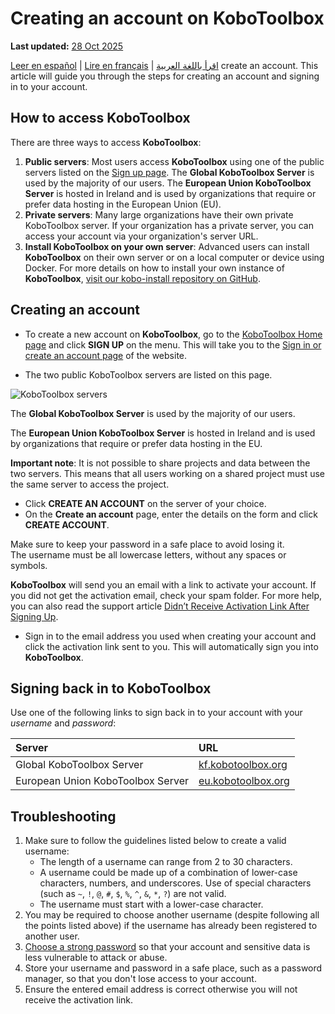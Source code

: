 # Creating an account on KoboToolbox
**Last updated:** <a href="https://github.com/kobotoolbox/docs/blob/050dcc9c8bfb4c528208bbe886979999037f1554/source/creating_account.md" class="reference">28 Oct 2025</a>

<a href="es/creating_account.html">Leer en español</a> | <a href="fr/creating_account.html">Lire en français</a> | <a href="ar/creating_account.html">اقرأ باللغة العربية</a>
create an account. This article will guide you through the steps for creating an
account and signing in to your account.

## How to access KoboToolbox

There are three ways to access **KoboToolbox**:

1. **Public servers**: Most users access **KoboToolbox** using one of the public
   servers listed on the [Sign up page](https://www.kobotoolbox.org/sign-up/).
   The **Global KoboToolbox Server** is used by the majority of our users. The
   **European Union KoboToolbox Server** is hosted in Ireland and is used by
   organizations that require or prefer data hosting in the European Union (EU).
1. **Private servers**: Many large organizations have their own private
   KoboToolbox server. If your organization has a private server, you can access
   your account via your organization's server URL.
1. **Install KoboToolbox on your own server**: Advanced users can install
   **KoboToolbox** on their own server or on a local computer or device using Docker. For more
   details on how to install your own instance of **KoboToolbox**,
   [visit our kobo-install repository on GitHub](https://github.com/kobotoolbox/kobo-install).

## Creating an account

- To create a new account on **KoboToolbox**, go to the
  [KoboToolbox Home page](https://kobotoolbox.org) and click **SIGN UP** on the
  menu. This will take you to the
  [Sign in or create an account page](https://www.kobotoolbox.org/sign-up/) of
  the website.

- The two public KoboToolbox servers are listed on this page.

![KoboToolbox servers](images/creating_account/servers-2023.png)

The **Global KoboToolbox Server** is used by the majority of our users.

The **European Union KoboToolbox Server** is hosted in Ireland and is used by
organizations that require or prefer data hosting in the EU.

<p class="note">
  <b>Important note</b>: It is not possible to share projects and data between the two servers. This means that all users working on a shared project must use the same server to access the project.
</p>

- Click **CREATE AN ACCOUNT** on the server of your choice.
- On the **Create an account** page, enter the details on the form and click
  **CREATE ACCOUNT**.

<p class="note">
  Make sure to keep your password in a safe place to avoid losing it. <br />
  The username must be all lowercase letters, without any spaces or symbols.
</p>

**KoboToolbox** will send you an email with a link to activate your account. If
you did not get the activation email, check your spam folder. For more help, you
can also read the support article
[Didn’t Receive Activation Link After Signing Up](activation_link.md).

- Sign in to the email address you used when creating your account and click the
  activation link sent to you. This will automatically sign you into
  **KoboToolbox**.

## Signing back in to KoboToolbox

Use one of the following links to sign back in to your account with your
_username_ and _password_:

| Server                            | URL                                                                           |
| :-------------------------------- | :---------------------------------------------------------------------------- |
| Global KoboToolbox Server         | <a href="https://kf.kobotoolbox.org" class="reference">kf.kobotoolbox.org</a> |
| European Union KoboToolbox Server | <a href="https://eu.kobotoolbox.org" class="reference">eu.kobotoolbox.org</a> |

## Troubleshooting

1. Make sure to follow the guidelines listed below to create a valid username:
   - The length of a username can range from 2 to 30 characters.
   - A username could be made up of a combination of lower-case characters,
     numbers, and underscores. Use of special characters (such as `~`, `!`, `@`,
     `#`, `$`, `%`, `^`, `&`, `*`, `?`) are not valid.
   - The username must start with a lower-case character.
2. You may be required to choose another username (despite following all the
   points listed above) if the username has already been registered to another
   user.
3. [Choose a strong password](https://support.microsoft.com/en-us/windows/create-and-use-strong-passwords-c5cebb49-8c53-4f5e-2bc4-fe357ca048eb)
   so that your account and sensitive data is less vulnerable to attack or
   abuse.
4. Store your username and password in a safe place, such as a password manager,
   so that you don't lose access to your account.
5. Ensure the entered email address is correct otherwise you will not receive
   the activation link.
